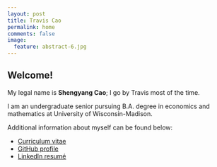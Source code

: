 ```yaml
---
layout: post
title: Travis Cao
permalink: home
comments: false
image:
  feature: abstract-6.jpg
---
```


## Welcome!

My legal name is **Shengyang Cao**; I go by Travis most of the time.

I am an undergraduate senior pursuing B.A. degree in economics and mathematics at University of Wisconsin-Madison.

Additional information about myself can be found below:

* [Curriculum vitae](https://uwmadison.app.box.com/v/travis-cao-cv)
* [GitHub profile](https://github.com/scaotravis)
* [LinkedIn resumé](https://www.linkedin.com/in/travis-cao/)
